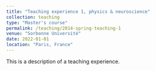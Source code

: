 ```yaml
---
title: "Teaching experience 1, physics & neuroscience"
collection: teaching
type: "Master's course"
permalink: /teaching/2014-spring-teaching-1
venue: "Sorbonne Université"
date: 2022-01-01
location: "Paris, France"
---
```


This is a description of a teaching experience.